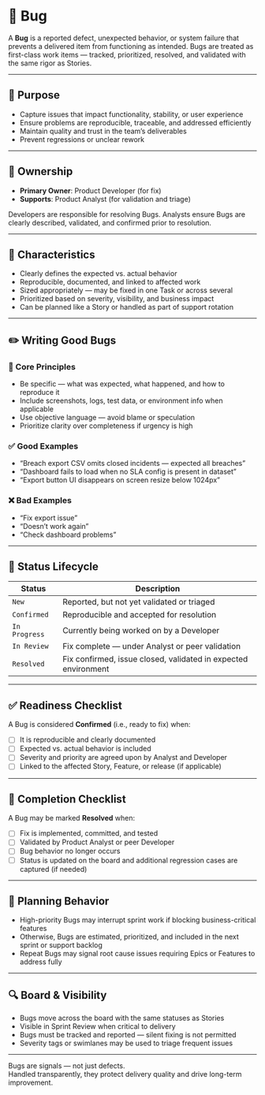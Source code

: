 # 🐞 Bug

A **Bug** is a reported defect, unexpected behavior, or system failure that prevents a delivered item from functioning as intended. Bugs are treated as first-class work items — tracked, prioritized, resolved, and validated with the same rigor as Stories.

---

## 🎯 Purpose

- Capture issues that impact functionality, stability, or user experience
- Ensure problems are reproducible, traceable, and addressed efficiently
- Maintain quality and trust in the team’s deliverables
- Prevent regressions or unclear rework

---

## 👤 Ownership

- **Primary Owner**: Product Developer (for fix)
- **Supports**: Product Analyst (for validation and triage)

Developers are responsible for resolving Bugs. Analysts ensure Bugs are clearly described, validated, and confirmed prior to resolution.

---

## 📐 Characteristics

- Clearly defines the expected vs. actual behavior
- Reproducible, documented, and linked to affected work
- Sized appropriately — may be fixed in one Task or across several
- Prioritized based on severity, visibility, and business impact
- Can be planned like a Story or handled as part of support rotation

---

## ✏️ Writing Good Bugs

### 🔹 Core Principles

- Be specific — what was expected, what happened, and how to reproduce it
- Include screenshots, logs, test data, or environment info when applicable
- Use objective language — avoid blame or speculation
- Prioritize clarity over completeness if urgency is high

### ✅ Good Examples

- “Breach export CSV omits closed incidents — expected all breaches”
- “Dashboard fails to load when no SLA config is present in dataset”
- “Export button UI disappears on screen resize below 1024px”

### ❌ Bad Examples

- “Fix export issue”
- “Doesn’t work again”
- “Check dashboard problems”

---

## 🔁 Status Lifecycle

| Status        | Description                                                    |
| ------------- | -------------------------------------------------------------- |
| `New`         | Reported, but not yet validated or triaged                     |
| `Confirmed`   | Reproducible and accepted for resolution                       |
| `In Progress` | Currently being worked on by a Developer                       |
| `In Review`   | Fix complete — under Analyst or peer validation                |
| `Resolved`    | Fix confirmed, issue closed, validated in expected environment |

---

## ✅ Readiness Checklist

A Bug is considered **Confirmed** (i.e., ready to fix) when:

- [ ] It is reproducible and clearly documented
- [ ] Expected vs. actual behavior is included
- [ ] Severity and priority are agreed upon by Analyst and Developer
- [ ] Linked to the affected Story, Feature, or release (if applicable)

---

## 🏁 Completion Checklist

A Bug may be marked **Resolved** when:

- [ ] Fix is implemented, committed, and tested
- [ ] Validated by Product Analyst or peer Developer
- [ ] Bug behavior no longer occurs
- [ ] Status is updated on the board and additional regression cases are captured (if needed)

---

## 🧭 Planning Behavior

- High-priority Bugs may interrupt sprint work if blocking business-critical features
- Otherwise, Bugs are estimated, prioritized, and included in the next sprint or support backlog
- Repeat Bugs may signal root cause issues requiring Epics or Features to address fully

---

## 🔍 Board & Visibility

- Bugs move across the board with the same statuses as Stories
- Visible in Sprint Review when critical to delivery
- Bugs must be tracked and reported — silent fixing is not permitted
- Severity tags or swimlanes may be used to triage frequent issues

---

Bugs are signals — not just defects.  
Handled transparently, they protect delivery quality and drive long-term improvement.
